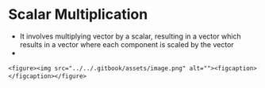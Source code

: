 # Scalar Multiplication

* It involves multiplying vector by a scalar, resulting in a vector which results in a vector where each component is scaled by the vector
*

    <figure><img src="../../.gitbook/assets/image.png" alt=""><figcaption></figcaption></figure>
